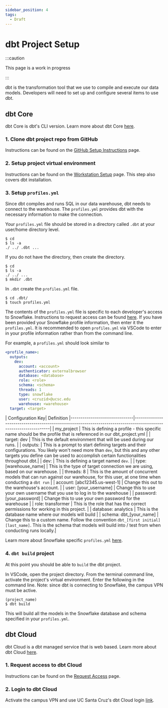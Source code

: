 ```yaml
---
sidebar_position: 4
tags:
  - Draft
---
```


# dbt Project Setup
:::caution

This page is a work in progress

:::

dbt is the transformation tool that we use to compile and execute our data models. Developers will need to set up and configure several items to use dbt.

## dbt Core
dbt Core is dbt's CLI version. Learn more about dbt Core [here](https://docs.getdbt.com/docs/core/about-the-cli).

### 1. Clone dbt project repo from GitHub
Instructions can be found on the [GitHub Setup Instructions](github_setup_instructions) page.

### 2. Setup project virtual environment
Instructions can be found on the [Workstation Setup](workstation_setup) page. This step also covers dbt installation.

### 3. Setup `profiles.yml`
Since dbt compiles and runs SQL in our data warehouse, dbt needs to connect to the warehouse. The `profiles.yml` provides dbt with the necessary information to make the connection.

Your `profiles.yml` file should be stored in a directory called `.dbt` at your user/home directory level. 
```shell
$ cd
$ ls -a
./ ../ .dbt ...
```
If you do not have the directory, then create the directory.
```shell
$ cd 
$ ls -a
./ ../ ...
$ mkdir .dbt
```
In `.dbt` create the `profiles.yml` file.
```shell
$ cd .dbt/
$ touch profiles.yml
```
The contents of the `profiles.yml` file is specific to each developer's access to Snowflake. Instructions to request access can be found [here](access_overview). If you have been provided your Snowflake profile information, then enter it the `profiles.yml`. It is recommended to open `profiles.yml` via VSCode to enter in your profile information rather than from the command line. 

For example, a `profiles.yml` should look similar to
```yml
<profile_name>:
  outputs:
    dev:
      account: <account>
      authenticator: externalbrowser
      database: <database>
      role: <role>
      schema: <schema>
      threads: 1
      type: snowflake
      user: <cruzid>@ucsc.edu
      warehouse: <warehouse>
  target: <target>
```
 | Configuration Key| Definition
      |-------------------------------|------------------------------------------------------------------------------------------------------------------|
      | my_project                    | This is defining a profile - this specific name should be the profile that is referenced in our dbt_project.yml  |
      | target: dev                   | This is the default environment that will be used during our runs.                                               |
      | outputs:                      | This is a prompt to start defining targets and their configurations. You likely won't need more than `dev`, but this and any other targets you define can be used to accomplish certain functionalities throughout dbt.|
      | dev:                          | This is defining a target named `dev`.                                                                           |
      | type: [warehouse_name]         | This is the type of target connection we are using, based on our warehouse.                                      |
      | threads: 8                    | This is the amount of concurrent models that can run against our warehouse, for this user, at one time when conducting a `dbt run` |
      | account: [abc12345.us-west-1] | Change this out to the warehouse's account.                                                                      |
      | user: [your_username]         | Change this to use your own username that you use to log in to the warehouse                                     |
      | password: [your_password]     | Change this to use your own password for the warehouse                                                           |
      | role: transformer             | This is the role that has the correct permissions for working in this project.                                   |
      | database: analytics           | This is the database name where our models will build                                                            |
      | schema: dbt_[your_name]       | Change this to a custom name. Follow the convention `dbt_[first initial][last_name]`. This is the schema that models will build into / test from when conducting runs locally.|

Learn more about Snowflake specific `profiles.yml` [here](https://docs.getdbt.com/reference/warehouse-setups/snowflake-setup).

### 4. `dbt build` project
At this point you should be able to `build` the dbt project. 

In VSCode, open the project directory. From the terminal command line, activate the project's virtual environment. Enter the following in the command line. Note: since dbt is connecting to Snowflake, the campus VPN must be active.
```shell
(project_name)
$ dbt build
```

This will build all the models in the Snowflake database and schema specified in your `profiles.yml`.

## dbt Cloud
dbt Cloud is a dbt managed service that is web based. Learn more about dbt Cloud [here](https://docs.getdbt.com/docs/cloud/about-cloud-setup).

### 1. Request access to dbt Cloud
Instructions can be found on the [Request Access](account_request_form) page.

### 2. Login to dbt Cloud
Activate the campus VPN and use UC Santa Cruz's dbt Cloud login [link](https://cloud.ucsc.getdbt.com/enterprise-login/ucsc/).